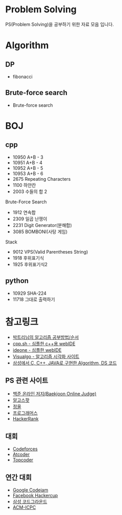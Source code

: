 # Problem Solving
PS(Problem Solving)을 공부하기 위한 자료 모음 입니다.

# Algorithm
## DP
- fibonacci

## Brute-force search
- Brute-force search

# BOJ
## cpp
- 10950 A+B - 3
- 10951 A+B - 4
- 10952 A+B - 5
- 10953 A+B - 6
- 2675 Repeating Characters
- 1100 하얀칸
- 2003 수들의 합 2

Brute-Force Search
- 1912 연속합
- 2309 일곱 난쟁이
- 2231 Digit Generator(분해합)
- 3085 BOMBONI(사탕 게임)

Stack
- 9012 VPS(Valid Parentheses String)
- 1918 후위표기식
- 1925 후위표기식2

## python
- 10929 SHA-224
- 11718 그대로 출력하기

# 참고링크
- [박트리님의 알고리즘 공부방법/순서](http://baactree.tistory.com/14)
- [cpp.sh - 심플한 c++용 webIDE](http://cpp.sh/)
- [ideone - 심플한 webIDE](https://ideone.com/)
- [Visualgo - 알고리즘 시각화 사이트](https://visualgo.net/en)
- [삼성에서 C, C++, JAVA로 구현한 Algorithm, DS 코드](https://www.codeground.org/common/popCodegroundNote)

## PS 관련 사이트
- [백준 온라인 저지(Baekjoon Online Judge)](https://www.acmicpc.net/)
- [알고스팟](https://algospot.com/)
- [정올](http://www.jungol.co.kr/)
- [프로그래머스](https://programmers.co.kr/)
- [HackerRank](https://www.hackerrank.com/)

## 대회
- [Codeforces](http://codeforces.com/)
- [Atcoder](https://atcoder.jp/)
- [Topcoder](https://www.topcoder.com/)

## 연간 대회
- [Google Codejam](https://codingcompetitions.withgoogle.com/codejam)
- [Facebook Hackercup](https://www.facebook.com/hackercup/)
- [삼성 코드그라운드](https://www.codeground.org/)
- [ACM-ICPC](http://icpckorea.org/)

